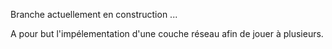 Branche actuellement en construction ...

A pour but l'impélementation d'une couche réseau afin de jouer à plusieurs.
